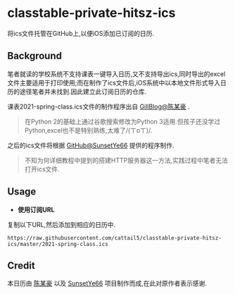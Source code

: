 # classtable-private-hitsz-ics

将ics文件托管在GitHub上,以便iOS添加已订阅的日历.

## Background

笔者就读的学校系统不支持课表一键导入日历,又不支持导出ics,同时导出的excel文件主要适用于打印使用;而在制作了ics文件后,iOS系统中以本地文件形式导入日历的途径笔者并未找到.因此建立此订阅日历的仓库.

课表2021-spring-class.ics文件的制作程序出自 [GillBlog@陈某豪](https://chanjh.com/post/0031/ "又到了每年此刻，教你把课程表导入日历") .

>在Python 2的基础上通过谷歌搜索修改为Python 3适用.但孩子还没学过Python,excel也不是特别熟练,太难了/(ㄒoㄒ)/.

之后的ics文件将根据 [GitHub@SunsetYe66](https://github.com/SunsetYe66/ClasstableToIcal/ "ClasstableToIcal") 提供的程序制作.

>不知为何详细教程中提到的搭建HTTP服务器这一方法,实践过程中笔者无法打开ics文件.

## Usage

* **使用订阅URL**

复制以下URL,然后添加到相应的日历中.

```
https://raw.githubusercontent.com/cattail5/classtable-private-hitsz-ics/master/2021-spring-class.ics
```

## Credit

本日历由 [陈某豪](https://chanjh.com/post/0031/) 以及 [SunsetYe66](https://github.com/SunsetYe66/ClasstableToIcal/) 项目制作而成,在此对原作者表示感谢.
